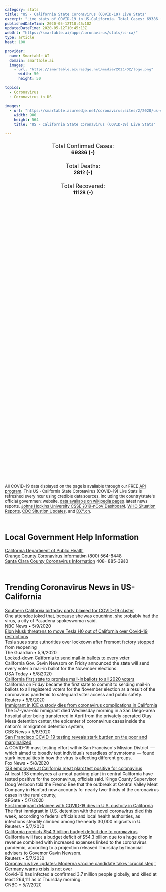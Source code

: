 ```yaml
---
category: stats
title: "US - California State Coronavirus (COVID-19) Live Stats"
excerpt: "Live stats of COVID-19 in US-California. Total Cases: 69386 (-), Deaths: 2812 (-), Recoveries: 11128(-)."
publishedDateTime: 2020-05-12T10:45:10Z
updatedDateTime: 2020-05-12T10:45:10Z
webUrl: "https://smartable.ai/apps/coronavirus/stats/us-ca/"
type: article
heat: 100

provider:
  name: Smartable AI
  domain: smartable.ai
  images:
    - url: "https://smartable.azureedge.net/media/2020/02/logo.png"
      width: 50
      height: 50

topics:
  - Coronavirus
  - Coronavirus in US

images:
  - url: "https://smartable.azureedge.net/coronavirus/sites/2/2020/us-ca.jpg"
    width: 900
    height: 564
    title: "US - California State Coronavirus (COVID-19) Live Stats"

---
```

<div class="total-stats" style="text-align: center;">
    <h3>
	    <div style="font-size: 18px; font-weight: 400;">Total Confirmed Cases:</div>
	    69386 (-)
    </h3>
    <h3>
	    <div style="font-size: 18px; font-weight: 400;">Total Deaths:</div>
	    2812 (-)
    </h3>
    <h3>
	    <div style="font-size: 18px; font-weight: 400;">Total Recovered:</div>
	    11128 (-)
    </h3>
</div>

<script type="text/javascript" src="https://www.gstatic.com/charts/loader.js"></script>

<div id="time_series_chart" style="width: 100%; height: 400px;"></div>
<script type="text/javascript">
  google.charts.load('current', {'packages':['corechart']});
  google.charts.setOnLoadCallback(drawChart);
  function drawChart() {
    var data = google.visualization.arrayToDataTable([
      ['Date', 'Total Cases', 'Total Deaths', 'Total Recovered'],
      ['1/22/2020', 0, 0, 0],['1/23/2020', 0, 0, 0],['1/24/2020', 0, 0, 0],['1/25/2020', 0, 0, 0],['1/26/2020', 2, 0, 0],['1/27/2020', 2, 0, 0],['1/28/2020', 2, 0, 0],['1/29/2020', 2, 0, 0],['1/30/2020', 2, 0, 0],['1/31/2020', 3, 0, 0],['2/1/2020', 3, 0, 0],['2/2/2020', 3, 0, 0],['2/3/2020', 6, 0, 0],['2/4/2020', 6, 0, 0],['2/5/2020', 6, 0, 0],['2/6/2020', 6, 0, 0],['2/7/2020', 6, 0, 0],['2/8/2020', 6, 0, 0],['2/9/2020', 6, 0, 0],['2/10/2020', 6, 0, 0],['2/11/2020', 7, 0, 0],['2/12/2020', 7, 0, 0],['2/13/2020', 8, 0, 0],['2/14/2020', 8, 0, 0],['2/15/2020', 8, 0, 0],['2/16/2020', 8, 0, 0],['2/17/2020', 8, 0, 0],['2/18/2020', 8, 0, 0],['2/19/2020', 8, 0, 0],['2/20/2020', 8, 0, 0],['2/21/2020', 10, 0, 2],['2/22/2020', 10, 0, 2],['2/23/2020', 10, 0, 2],['2/24/2020', 10, 0, 2],['2/25/2020', 10, 0, 2],['2/26/2020', 10, 0, 2],['2/27/2020', 11, 0, 2],['2/28/2020', 11, 0, 2],['2/29/2020', 12, 0, 2],['3/1/2020', 12, 0, 2],['3/2/2020', 21, 0, 2],['3/3/2020', 25, 0, 2],['3/4/2020', 35, 1, 2],['3/5/2020', 51, 1, 2],['3/6/2020', 59, 1, 2],['3/7/2020', 81, 1, 2],['3/8/2020', 95, 1, 2],['3/9/2020', 101, 1, 2],['3/10/2020', 143, 2, 2],['3/11/2020', 174, 4, 5],['3/12/2020', 243, 4, 6],['3/13/2020', 301, 5, 6],['3/14/2020', 371, 5, 6],['3/15/2020', 454, 6, 6],['3/16/2020', 564, 11, 6],['3/17/2020', 718, 13, 6],['3/18/2020', 861, 16, 6],['3/19/2020', 1047, 19, 6],['3/20/2020', 1249, 24, 6],['3/21/2020', 1515, 28, 6],['3/22/2020', 1811, 35, 6],['3/23/2020', 2212, 43, 6],['3/24/2020', 2628, 54, 6],['3/25/2020', 3169, 67, 6],['3/26/2020', 4040, 82, 6],['3/27/2020', 4885, 102, 6],['3/28/2020', 5636, 120, 6],['3/29/2020', 6319, 132, 6],['3/30/2020', 7394, 149, 33],['3/31/2020', 8558, 182, 33],['4/1/2020', 9907, 216, 111],['4/2/2020', 11126, 244, 164],['4/3/2020', 12507, 279, 212],['4/4/2020', 13878, 322, 257],['4/5/2020', 15158, 349, 278],['4/6/2020', 16349, 388, 285],['4/7/2020', 17625, 452, 341],['4/8/2020', 19031, 507, 430],['4/9/2020', 20169, 547, 705],['4/10/2020', 21393, 599, 779],['4/11/2020', 22416, 634, 873],['4/12/2020', 23296, 682, 913],['4/13/2020', 24372, 732, 1051],['4/14/2020', 25779, 790, 1256],['4/15/2020', 26940, 880, 1258],['4/16/2020', 28157, 973, 1473],['4/17/2020', 29425, 1057, 2560],['4/18/2020', 30812, 1148, 2740],['4/19/2020', 31531, 1180, 3053],['4/20/2020', 33866, 1229, 3337],['4/21/2020', 35845, 1326, 3345],['4/22/2020', 37701, 1439, 3580],['4/23/2020', 39561, 1533, 3582],['4/24/2020', 40834, 1597, 3614],['4/25/2020', 42596, 1695, 3614],['4/26/2020', 43700, 1723, 3614],['4/27/2020', 45178, 1787, 3614],['4/28/2020', 46433, 1877, 3614],['4/29/2020', 48764, 1958, 3614],['4/30/2020', 50410, 2044, 3614],['5/1/2020', 51865, 2105, 3761],['5/2/2020', 53670, 2192, 3908],['5/3/2020', 54941, 2228, 4057],['5/4/2020', 56112, 2292, 7564],['5/5/2020', 58625, 2386, 8110],['5/6/2020', 60653, 2470, 9332],['5/7/2020', 62477, 2554, 9728],['5/8/2020', 64475, 2635, 10134],['5/9/2020', 66687, 2710, 10352],['5/10/2020', 68000, 2743, 10980],['5/11/2020', 69386, 2812, 11128],['5/12/2020', 69386, 2812, 11128],
    ]);
    var options = {
      curveType: 'none',
      chartArea: {'width': '80%', 'height': '80%'},
      legend: { position: 'top' },
      lineWidth: 5,
      colors: ['#f60109', '#444444', '#81B71F']
    };
    var chart = new google.visualization.LineChart(document.getElementById('time_series_chart'));
    chart.draw(data, options);
  }
</script>

<div id="geo_chart" style="width: 100%; height: 500px;"></div>
<script type="text/javascript">
  google.charts.load('current', {
    'packages':['geochart'],
    'mapsApiKey': 'AIzaSyDk1HhVhLaveyKrUhhHZ5YwzIpEcbdal6U'
  });
  google.charts.setOnLoadCallback(drawRegionsMap);
  function drawRegionsMap() {
    var data = google.visualization.arrayToDataTable([
      ['LATITUDE', 'LONGITUDE', 'DESCRIPTION', 'Total Cases', 'Total Deaths'],
      [37.6017, -121.7195, "Alameda", 2101, 75],[38.419, -120.8232, "Amador", 16, 0],[39.4261, -121.3542, "Butte", 20, 0],[38.196, -120.6805, "Calaveras", 13, 0],[39.0742, -121.8988, "Colusa", 3, 0],[37.8534, -121.9018, "Contra Costa", 1048, 32],[38.675, -121.049, "El Dorado", 56, 0],[36.9859, -119.2321, "Fresno", 945, 9],[39.5149, -122.1995, "Glenn", 6, 0],[40.745, -123.8695, "Humboldt", 61, 0],[33.3548, -115.7306, "Imperial", 564, 12],[37.4189, -118.5424, "Inyo", 20, 1],[35.6411, -118.4047, "Kern", 1286, 16],[36.303, -119.637, "Kings", 319, 1],[34.0522, -118.2437, "Los Angeles", 32263, 1570],[37.2519, -119.6963, "Madera", 67, 2],[38.0834, -122.7633, "Marin", 265, 14],[39.4429, -123.3963, "Mendocino", 40, 0],[37.4306, -120.7759, "Merced", 173, 3],[38.5834, -119.516, "Mono", 32, 1],[36.6247, -121.6465, "Monterey", 279, 6],[38.5063, -122.4682, "Napa", 79, 2],[39.3718, -121.106, "Nevada", 41, 1],[33.7879, -117.8531, "Orange", 3557, 76],[39.0916, -120.8039, "Placer", 170, 8],[33.9533, -117.3961, "Riverside", 5189, 217],[38.4747, -121.3542, "Sacramento", 1173, 50],[36.5761, -120.9876, "San Benito", 56, 2],[34.0714, -117.6981, "San Bernardino", 3015, 115],[32.7157, -117.1611, "San Diego", 5065, 194],[37.7749, -122.4194, "San Francisco", 1954, 35],[36.6066, -120.189, "San Joaquin", 621, 29],[35.7309, -120.8702, "San Luis Obispo", 226, 1],[37.563, -122.3255, "San Mateo", 1464, 65],[34.4382, -119.6286, "Santa Barbara", 1362, 11],[37.3541, -121.9552, "Santa Clara", 2341, 129],[37.0454, -121.958, "Santa Cruz", 141, 2],[40.7909, -121.8474, "Shasta", 32, 4],[41.6086, -122.8409, "Siskiyou", 5, 0],[38.3105, -121.9018, "Solano", 379, 10],[38.578, -122.9888, "Sonoma", 309, 4],[37.5091, -120.9876, "Stanislaus", 508, 21],[39.2788, -121.6624, "Sutter", 45, 3],[36.379, -119.0312, "Tulare", 1159, 50],[34.3705, -119.1391, "Ventura", 679, 19],[38.7646, -121.9018, "Yolo", 174, 20],[39.3204, -121.4038, "Yuba", 21, 1],[37.8703, -120.4443, "Tuolumne", 4, 0],[38.8103, -119.8033, "Alpine", 8, 0],[40.0059, -120.9525, "Plumas", 4, 0],[41.5322, -124.0063, "Del Norte", 3, 0],[40.027, -122.0981, "Tehama", 1, 1],[38.8356, -122.723, "Lake", 8, 0],[37.4893626, -119.9679294, "Mariposa", 15, 0],[40.6329485, -123.0622553, "Trinity", 1, 0],
    ]);
    var options = {
      backgroundColor: {fill:'transparent',stroke:'#FFF' ,strokeWidth:0 }, 
      displayMode: 'markers',
      region: 'US-CA', 
      resolution: 'metros',
      colorAxis: {colors: ['#F27D81', '#f60109']},
      sizeAxis: {minSize:3,  maxSize:12},
    };
    var chart = new google.visualization.GeoChart(document.getElementById('geo_chart'));
    chart.draw(data, options);
  };
</script>

<div id="geo_table"></div>
<script type="text/javascript">
  google.charts.load('current', {'packages':['table']});
  google.charts.setOnLoadCallback(drawTable);
  function drawTable() {
    var data = new google.visualization.DataTable();
    data.addColumn('string', 'Location');
    data.addColumn('number', 'Total Cases');
    data.addColumn('number', 'New Cases');
    data.addColumn('number', 'Active Cases');
    data.addColumn('number', 'Total Deaths');
    data.addColumn('number', 'New Deaths');
    data.addColumn('number', 'Total Recovered');
    data.addRows([
      [{v:"Alameda", f:"Alameda"}, 2101, 0, 2026, 75, 0, 0],[{v:"Amador", f:"Amador"}, 16, 0, 13, 0, 0, 3],[{v:"Butte", f:"Butte"}, 20, 0, 20, 0, 0, 0],[{v:"Calaveras", f:"Calaveras"}, 13, 0, 11, 0, 0, 2],[{v:"Colusa", f:"Colusa"}, 3, 0, 3, 0, 0, 0],[{v:"Contra Costa", f:"Contra Costa"}, 1048, 0, 1016, 32, 0, 0],[{v:"El Dorado", f:"El Dorado"}, 56, 0, 40, 0, 0, 16],[{v:"Fresno", f:"Fresno"}, 945, 0, 851, 9, 0, 85],[{v:"Glenn", f:"Glenn"}, 6, 0, 4, 0, 0, 2],[{v:"Humboldt", f:"Humboldt"}, 61, 0, 11, 0, 0, 50],[{v:"Imperial", f:"Imperial"}, 564, 0, 491, 12, 0, 61],[{v:"Inyo", f:"Inyo"}, 20, 0, 19, 1, 0, 0],[{v:"Kern", f:"Kern"}, 1286, 0, 1036, 16, 0, 234],[{v:"Kings", f:"Kings"}, 319, 0, 318, 1, 0, 0],[{v:"Los Angeles", f:"Los Angeles"}, 32263, 0, 30461, 1570, 0, 232],[{v:"Madera", f:"Madera"}, 67, 0, 54, 2, 0, 11],[{v:"Marin", f:"Marin"}, 265, 0, 251, 14, 0, 0],[{v:"Mendocino", f:"Mendocino"}, 40, 0, 36, 0, 0, 4],[{v:"Merced", f:"Merced"}, 173, 0, 154, 3, 0, 16],[{v:"Mono", f:"Mono"}, 32, 0, 31, 1, 0, 0],[{v:"Monterey", f:"Monterey"}, 279, 0, 249, 6, 0, 24],[{v:"Napa", f:"Napa"}, 79, 0, 77, 2, 0, 0],[{v:"Nevada", f:"Nevada"}, 41, 0, 40, 1, 0, 0],[{v:"Orange", f:"Orange"}, 3557, 0, 3481, 76, 0, 0],[{v:"Placer", f:"Placer"}, 170, 0, 162, 8, 0, 0],[{v:"Riverside", f:"Riverside"}, 5189, 0, 4272, 217, 0, 700],[{v:"Sacramento", f:"Sacramento"}, 1173, 0, 1123, 50, 0, 0],[{v:"San Benito", f:"San Benito"}, 56, 0, 14, 2, 0, 40],[{v:"San Bernardino", f:"San Bernardino"}, 3015, 0, 2900, 115, 0, 0],[{v:"San Diego", f:"San Diego"}, 5065, 0, 3733, 194, 0, 1138],[{v:"San Francisco", f:"San Francisco"}, 1954, 0, 1919, 35, 0, 0],[{v:"San Joaquin", f:"San Joaquin"}, 621, 0, 592, 29, 0, 0],[{v:"San Luis Obispo", f:"San Luis Obispo"}, 226, 0, 114, 1, 0, 111],[{v:"San Mateo", f:"San Mateo"}, 1464, 0, 1399, 65, 0, 0],[{v:"Santa Barbara", f:"Santa Barbara"}, 1362, 0, 1182, 11, 0, 169],[{v:"Santa Clara", f:"Santa Clara"}, 2341, 0, 2211, 129, 0, 1],[{v:"Santa Cruz", f:"Santa Cruz"}, 141, 0, 91, 2, 0, 48],[{v:"Shasta", f:"Shasta"}, 32, 0, 22, 4, 0, 6],[{v:"Siskiyou", f:"Siskiyou"}, 5, 0, 2, 0, 0, 3],[{v:"Solano", f:"Solano"}, 379, 0, 226, 10, 0, 143],[{v:"Sonoma", f:"Sonoma"}, 309, 0, 196, 4, 0, 109],[{v:"Stanislaus", f:"Stanislaus"}, 508, 0, 393, 21, 0, 94],[{v:"Sutter", f:"Sutter"}, 45, 0, 10, 3, 0, 32],[{v:"Tulare", f:"Tulare"}, 1159, 0, 1054, 50, 0, 55],[{v:"Ventura", f:"Ventura"}, 679, 0, 438, 19, 0, 222],[{v:"Yolo", f:"Yolo"}, 174, 0, 154, 20, 0, 0],[{v:"Yuba", f:"Yuba"}, 21, 0, 20, 1, 0, 0],[{v:"Tuolumne", f:"Tuolumne"}, 4, 0, 4, 0, 0, 0],[{v:"Alpine", f:"Alpine"}, 8, 0, 7, 0, 0, 1],[{v:"Plumas", f:"Plumas"}, 4, 0, 4, 0, 0, 0],[{v:"Del Norte", f:"Del Norte"}, 3, 0, 1, 0, 0, 2],[{v:"Tehama", f:"Tehama"}, 1, 0, 0, 1, 0, 0],[{v:"Lake", f:"Lake"}, 8, 0, 8, 0, 0, 0],[{v:"Mariposa", f:"Mariposa"}, 15, 0, 15, 0, 0, 0],[{v:"Trinity", f:"Trinity"}, 1, 0, 1, 0, 0, 0],
    ]);
    data.setProperty(0, 0, 'style', 'min-width:100px');
    var table = new google.visualization.Table(document.getElementById('geo_table'));
    table.draw(data, {allowHtml: true, sortColumn: 2, sortAscending: false, width: '660px', height: '100%'});
  }
</script>

<span style="font-size: 13px">All COVID-19 data displayed on the page is available through our FREE <a href="https://developer.smartable.ai">API program</a>. This US - California State Coronavirus (COVID-19) Live Stats is refreshed every hour using credible data sources, including the country/state's official government website, <a href="https://en.wikipedia.org/wiki/2019%E2%80%9320_coronavirus_pandemic" target="_blank">data available on wikipedia pages</a>, latest news reports, <a href="https://systems.jhu.edu/research/public-health/ncov/" target="_blank">Johns Hopkins University CSSE 2019-nCoV Dashboard</a>, <a href="https://www.who.int/emergencies/diseases/novel-coronavirus-2019/situation-reports" target="_blank">WHO Situation Reports</a>, <a href="https://www.cdc.gov/coronavirus/2019-ncov/index.html" target="_blank">CDC Situation Updates</a>, and <a href="https://ncov.dxy.cn/ncovh5/view/pneumonia" target="_blank">DXY.cn</a>.</span>

<h2 id="news" class="center" style="margin-top: 60px; font-size: 25px;">Local Government Help Information</h2>
<div class="info center">
<a href="https://www.cdph.ca.gov/Programs/CID/DCDC/Pages/Immunization/ncov2019.aspx" target="_blank" rel="noopener noreferrer">California Department of Public Health</a><br /><a href="http://www.ochealthinfo.com/phs/about/epidasmt/epi/dip/prevention/novel_coronavirus" target="_blank" rel="noopener noreferrer">Orange County Coronavirus Information</a> (800) 564-8448<br /><a href="https://www.sccgov.org/sites/phd/DiseaseInformation/novel-coronavirus/Pages/home.aspx" target="_blank" rel="noopener noreferrer">Santa Clara County Coronavirus Information</a> 408- 885-3980
</div>
<h2 id="news" class="center" style="margin-top: 60px; font-size: 25px;">Trending Coronavirus News in US-California</h2>
<div class="row">
<div class="col-md-6 col-sm-12">
  <div class="content-card">
	<a href="https://www.nbcnews.com/news/us-news/southern-california-birthday-party-blamed-covid-19-cluster-n1203821"><div class="card-image" style="background-image: url(https://media3.s-nbcnews.com/i/newscms/2020_19/3343826/200509-pasadena-al-1700_11d43d196d0261a8dea45051909d77e1.jpg)"></div></a>
	<div class="content">
		<div class="card-title"><a href="https://www.nbcnews.com/news/us-news/southern-california-birthday-party-blamed-covid-19-cluster-n1203821">Southern California birthday party blamed for COVID-19 cluster</a></div>
		<div class="card-excerpt">One attendee joked that, because she was coughing, she probably had the virus, a city of Pasadena spokeswoman said.</div>
		<div class="card-meta">
			<span class="card-provider">NBC News</span> • <span class="card-date">5/9/2020</span>
		</div>
	</div>
  </div>
</div>
<div class="col-md-6 col-sm-12">
  <div class="content-card">
	<a href="https://www.theguardian.com/world/2020/may/10/elon-musk-threatens-to-move-tesla-hq-out-of-california-over-covid-19-restrictions?CMP=twt_gu"><div class="card-image" style="background-image: url(https://i.guim.co.uk/img/media/0d0b568444ea1f2fc72d351f5fc1c56ebde4e8f7/0_300_4500_2700/master/4500.jpg?width=300&quality=45&auto=format&fit=max&dpr=2&s=5d64a4cb5c6ddfa6d3e0eb2d97422e52)"></div></a>
	<div class="content">
		<div class="card-title"><a href="https://www.theguardian.com/world/2020/may/10/elon-musk-threatens-to-move-tesla-hq-out-of-california-over-covid-19-restrictions?CMP=twt_gu">Elon Musk threatens to move Tesla HQ out of California over Covid-19 restrictions</a></div>
		<div class="card-excerpt">Tesla sues state authorities over lockdown after Fremont factory stopped from reopening</div>
		<div class="card-meta">
			<span class="card-provider">The Guardian</span> • <span class="card-date">5/9/2020</span>
		</div>
	</div>
  </div>
</div>
<div class="col-md-6 col-sm-12">
  <div class="content-card">
	<a href="https://www.usatoday.com/story/news/politics/elections/2020/05/08/coronavirus-california-send-mail-ballots-every-voter/3101522001/"><div class="card-image" style="background-image: url(https://www.gannett-cdn.com/presto/2020/05/08/PPAS/6dd28a9b-e07b-4b54-9a20-a33ffd8cd4a5-AP20129791254453.jpg?auto=webp&crop=5471,3078,x0,y182&format=pjpg&width=1200)"></div></a>
	<div class="content">
		<div class="card-title"><a href="https://www.usatoday.com/story/news/politics/elections/2020/05/08/coronavirus-california-send-mail-ballots-every-voter/3101522001/">Locked-down California to send mail-in ballots to every voter</a></div>
		<div class="card-excerpt">California Gov. Gavin Newsom on Friday announced the state will send every voter a mail-in ballot for the November elections.</div>
		<div class="card-meta">
			<span class="card-provider">USA Today</span> • <span class="card-date">5/8/2020</span>
		</div>
	</div>
  </div>
</div>
<div class="col-md-6 col-sm-12">
  <div class="content-card">
	<a href="https://www.reuters.com/article/us-health-coronavirus-usa-california-idUSKBN22K2T3"><div class="card-image" style="background-image: url(https://s2.reutersmedia.net/resources/r/?m=02&d=20200508&t=2&i=1517990669&w=&fh=545px&fw=&ll=&pl=&sq=&r=LYNXMPEG471UH)"></div></a>
	<div class="content">
		<div class="card-title"><a href="https://www.reuters.com/article/us-health-coronavirus-usa-california-idUSKBN22K2T3">California first state to promise mail-in ballots to all 2020 voters</a></div>
		<div class="card-excerpt">California on Friday became the first state to commit to sending mail-in ballots to all registered voters for the November election as a result of the coronavirus pandemic to safeguard voter access and public safety.</div>
		<div class="card-meta">
			<span class="card-provider">Reuters</span> • <span class="card-date">5/8/2020</span>
		</div>
	</div>
  </div>
</div>
<div class="col-md-6 col-sm-12">
  <div class="content-card">
	<a href="https://www.cbsnews.com/news/ice-death-immigrant-custody-dies-california/"><div class="card-image" style="background-image: url(https://cbsnews3.cbsistatic.com/hub/i/r/2020/04/30/fd9980db-a48b-4092-89b6-4661a00dcb6a/thumbnail/1200x630/146478ecb90a7ae8c564bd006f910953/ap-19243607890380.jpg)"></div></a>
	<div class="content">
		<div class="card-title"><a href="https://www.cbsnews.com/news/ice-death-immigrant-custody-dies-california/">Immigrant in ICE custody dies from coronavirus complications in California</a></div>
		<div class="card-excerpt">The 57-year-old immigrant died Wednesday morning in a San Diego-area hospital after being transferred in April from the privately operated Otay Mesa detention center, the epicenter of coronavirus cases inside the nation's immigration detention system,</div>
		<div class="card-meta">
			<span class="card-provider">CBS News</span> • <span class="card-date">5/8/2020</span>
		</div>
	</div>
  </div>
</div>
<div class="col-md-6 col-sm-12">
  <div class="content-card">
	<a href="https://www.foxnews.com/science/san-francisco-covid-19-testing-reveals-stark-burden-on-the-poor-and-marginalized"><div class="card-image" style="background-image: url(https://a57.foxnews.com/static.foxnews.com/foxnews.com/content/uploads/2018/11/640/320/iStock-900506258.jpg?ve=1&tl=1)"></div></a>
	<div class="content">
		<div class="card-title"><a href="https://www.foxnews.com/science/san-francisco-covid-19-testing-reveals-stark-burden-on-the-poor-and-marginalized">San Francisco COVID-19 testing reveals stark burden on the poor and marginalized</a></div>
		<div class="card-excerpt">A COVID-19 mass testing effort within San Francisco's Mission District  — which aimed to broadly test individuals regardless of symptoms  — found stark inequalities in how the virus is affecting different groups.</div>
		<div class="card-meta">
			<span class="card-provider">Fox News</span> • <span class="card-date">5/8/2020</span>
		</div>
	</div>
  </div>
</div>
<div class="col-md-6 col-sm-12">
  <div class="content-card">
	<a href="https://www.sfgate.com/news/article/138-employees-at-meat-plant-test-positive-for-15254451.php"><div class="card-image" style="background-image: url(https://s.hdnux.com/photos/01/11/75/43/19388648/3/375x250.jpg)"></div></a>
	<div class="content">
		<div class="card-title"><a href="https://www.sfgate.com/news/article/138-employees-at-meat-plant-test-positive-for-15254451.php">138 employees at California meat plant test positive for coronavirus</a></div>
		<div class="card-excerpt">At least 138 employees at a meat packing plant in central California have tested positive for the coronavirus, officials said. Kings County Supervisor Doug Verboon told the Fresno Bee that the outbreak at Central Valley Meat Company in Hanford now accounts for nearly two-thirds of the coronavirus cases in the rural county,</div>
		<div class="card-meta">
			<span class="card-provider">SFGate</span> • <span class="card-date">5/7/2020</span>
		</div>
	</div>
  </div>
</div>
<div class="col-md-6 col-sm-12">
  <div class="content-card">
	<a href="https://www.reuters.com/article/us-health-coronavirus-usa-detention-idUSKBN22J110"><div class="card-image" style="background-image: url(https://s2.reutersmedia.net/resources/r/?m=02&d=20200507&t=2&i=1517815021&w=&fh=545px&fw=&ll=&pl=&sq=&r=LYNXMPEG4619F)"></div></a>
	<div class="content">
		<div class="card-title"><a href="https://www.reuters.com/article/us-health-coronavirus-usa-detention-idUSKBN22J110">First immigrant detainee with COVID-19 dies in U.S. custody in California</a></div>
		<div class="card-excerpt">The first immigrant in U.S. detention with the novel coronavirus died this week, according to federal officials and local health authorities, as infections steadily climbed among the nearly 30,000 migrants in U.</div>
		<div class="card-meta">
			<span class="card-provider">Reuters</span> • <span class="card-date">5/7/2020</span>
		</div>
	</div>
  </div>
</div>
<div class="col-md-6 col-sm-12">
  <div class="content-card">
	<a href="https://www.reuters.com/article/us-health-coronavirus-california-budget-idUSKBN22J2EH"><div class="card-image" style="background-image: url(https://s2.reutersmedia.net/resources/r/?m=02&d=20200507&t=2&i=1517822254&w=&fh=545px&fw=&ll=&pl=&sq=&r=LYNXMPEG461DG)"></div></a>
	<div class="content">
		<div class="card-title"><a href="https://www.reuters.com/article/us-health-coronavirus-california-budget-idUSKBN22J2EH">California predicts $54.3 billion budget deficit due to coronavirus</a></div>
		<div class="card-excerpt">California will face a budget deficit of $54.3 billion due to a huge drop in revenue combined with increased expenses linked to the coronavirus pandemic, according to a projection released Thursday by financial advisers to Governor Gavin Newsom.</div>
		<div class="card-meta">
			<span class="card-provider">Reuters</span> • <span class="card-date">5/7/2020</span>
		</div>
	</div>
  </div>
</div>
<div class="col-md-6 col-sm-12">
  <div class="content-card">
	<a href="https://www.cnbc.com/2020/05/07/coronavirus-latest-updates.html"><div class="card-image" style="background-image: url(https://image.cnbcfm.com/api/v1/image/106526961-1588886277574gettyimages-1210439986.jpeg?v=1588886384)"></div></a>
	<div class="content">
		<div class="card-title"><a href="https://www.cnbc.com/2020/05/07/coronavirus-latest-updates.html">Coronavirus live updates: Moderna vaccine candidate takes 'crucial step,' Germany warns crisis is not over</a></div>
		<div class="card-excerpt">Covid-19 has infected a confirmed 3.7 million people globally, and killed at least 264,111 as of Thursday morning.</div>
		<div class="card-meta">
			<span class="card-provider">CNBC</span> • <span class="card-date">5/7/2020</span>
		</div>
	</div>
  </div>
</div>

</div>

